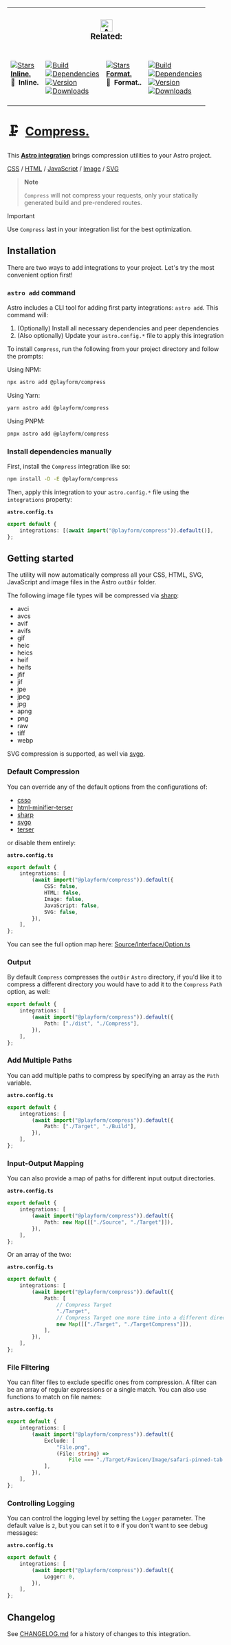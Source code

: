 <table><tr><td colspan=4><h3 align=center><picture><source media="(prefers-color-scheme: dark)" srcset=https://nikolahristov.tech/Dark/Image/GitHub/Astro.svg><source media="(prefers-color-scheme: light)" srcset=https://nikolahristov.tech/Image/GitHub/Astro.svg><img alt=Astro src=https://nikolahristov.tech/Image/GitHub/Astro.svg width=28></picture><br>Related:<br></h3></td></tr><tr><td colspan=1 valign=top><br><a href=https://github.com/Playform/Inline target=_blank><picture><source media="(prefers-color-scheme: dark)" srcset="https://img.shields.io/github/stars/Playform/Inline?label=stars&logo=github&color=black&labelColor=black&logoColor=white&logoWidth=0&logoColor=black"><source media="(prefers-color-scheme: light)" srcset="https://img.shields.io/github/stars/Playform/Inline?label=stars&logo=github&color=white&labelColor=white&logoColor=black&logoWidth=0&logoColor=black"><img alt=Stars src="https://img.shields.io/github/stars/Playform/Inline?label=stars&logo=github&color=black&labelColor=black&logoColor=white&logoWidth=0&logoColor=black"></picture></a><br><a href=https://github.com/Playform/Inline target=_blank><b>Inline.</b></a><br><b>🦔 Inline.<br/></b><br></td><td colspan=1 valign=top><br><a href=https://github.com/Playform/Inline/actions/workflows/Node.yml target=_blank><picture><source media="(prefers-color-scheme: dark)" srcset="https://img.shields.io/github/actions/workflow/status/Playform/Inline/Node.yml?branch=main&label=Build&logo=node.js&color=black&labelColor=black&logoColor=white&logoWidth=0"><source media="(prefers-color-scheme: light)" srcset="https://img.shields.io/github/actions/workflow/status/Playform/Inline/Node.yml?branch=main&label=Build&logo=node.js&color=white&labelColor=white&logoColor=black&logoWidth=0"><img alt=Build src="https://img.shields.io/github/actions/workflow/status/Playform/Inline/Node.yml?branch=main&label=Build&logo=node.js&color=black&labelColor=black&logoColor=white&logoWidth=0" title=Build></picture></a><br><a href="https://npmjs.org/@playform/inline?activeTab=dependencies" target=_blank><picture><source media="(prefers-color-scheme: dark)" srcset="https://img.shields.io/librariesio/release/npm/@playform/inline?logo=dependabot&label=&color=black&labelColor=black&logoColor=white&logoWidth=0"><source media="(prefers-color-scheme: light)" srcset="https://img.shields.io/librariesio/release/npm/@playform/inline?logo=dependabot&label=&color=white&labelColor=white&logoColor=black&logoWidth=0"><img alt=Dependencies src="https://img.shields.io/librariesio/release/npm/@playform/inline?logo=dependabot&label=&color=black&labelColor=black&logoColor=white&logoWidth=0" title=Dependencies></picture></a><br><a href=https://npmjs.org/@playform/inline target=_blank><picture><source media="(prefers-color-scheme: dark)" srcset="https://img.shields.io/npm/v/@playform/inline?label=Version&logo=npm&color=black&labelColor=black&logoColor=white&logoWidth=0"><source media="(prefers-color-scheme: light)" srcset="https://img.shields.io/npm/v/@playform/inline?label=Version&logo=npm&color=white&labelColor=white&logoColor=black&logoWidth=0"><img alt=Version src="https://img.shields.io/npm/v/@playform/inline?label=Version&logo=npm&color=black&labelColor=black&logoColor=white&logoWidth=0" title=Version></picture></a><br><a href=https://npmjs.org/@playform/inline target=_blank><picture><source media="(prefers-color-scheme: dark)" srcset="https://img.shields.io/npm/dt/@playform/inline?label=Leaks&logo=npm&color=black&labelColor=black&logoColor=white&logoWidth=0"><source media="(prefers-color-scheme: light)" srcset="https://img.shields.io/npm/dt/@playform/inline?label=Leaks&logo=npm&color=white&labelColor=white&logoColor=black&logoWidth=0"><img alt=Downloads src="https://img.shields.io/npm/dt/@playform/inline?label=Leaks&logo=npm&color=black&labelColor=black&logoColor=white&logoWidth=0" title=Downloads></picture></a><br><br></td><td colspan=1 valign=top><br><a href=https://github.com/Playform/Format target=_blank><picture><source media="(prefers-color-scheme: dark)" srcset="https://img.shields.io/github/stars/Playform/Format?label=stars&logo=github&color=black&labelColor=black&logoColor=white&logoWidth=0&logoColor=black"><source media="(prefers-color-scheme: light)" srcset="https://img.shields.io/github/stars/Playform/Format?label=stars&logo=github&color=white&labelColor=white&logoColor=black&logoWidth=0&logoColor=black"><img alt=Stars src="https://img.shields.io/github/stars/Playform/Format?label=stars&logo=github&color=black&labelColor=black&logoColor=white&logoWidth=0&logoColor=black"></picture></a><br><a href=https://github.com/Playform/Format target=_blank><b>Format.</b></a><br><b>🗻 Format..<br/></b><br></td><td colspan=1 valign=top><br><a href=https://github.com/Playform/Format/actions/workflows/Node.yml target=_blank><picture><source media="(prefers-color-scheme: dark)" srcset="https://img.shields.io/github/actions/workflow/status/Playform/Format/Node.yml?branch=main&label=Build&logo=node.js&color=black&labelColor=black&logoColor=white&logoWidth=0"><source media="(prefers-color-scheme: light)" srcset="https://img.shields.io/github/actions/workflow/status/Playform/Format/Node.yml?branch=main&label=Build&logo=node.js&color=white&labelColor=white&logoColor=black&logoWidth=0"><img alt=Build src="https://img.shields.io/github/actions/workflow/status/Playform/Format/Node.yml?branch=main&label=Build&logo=node.js&color=black&labelColor=black&logoColor=white&logoWidth=0" title=Build></picture></a><br><a href="https://npmjs.org/@playform/format?activeTab=dependencies" target=_blank><picture><source media="(prefers-color-scheme: dark)" srcset="https://img.shields.io/librariesio/release/npm/@playform/format?logo=dependabot&label=&color=black&labelColor=black&logoColor=white&logoWidth=0"><source media="(prefers-color-scheme: light)" srcset="https://img.shields.io/librariesio/release/npm/@playform/format?logo=dependabot&label=&color=white&labelColor=white&logoColor=black&logoWidth=0"><img alt=Dependencies src="https://img.shields.io/librariesio/release/npm/@playform/format?logo=dependabot&label=&color=black&labelColor=black&logoColor=white&logoWidth=0" title=Dependencies></picture></a><br><a href=https://npmjs.org/@playform/format target=_blank><picture><source media="(prefers-color-scheme: dark)" srcset="https://img.shields.io/npm/v/@playform/format?label=Version&logo=npm&color=black&labelColor=black&logoColor=white&logoWidth=0"><source media="(prefers-color-scheme: light)" srcset="https://img.shields.io/npm/v/@playform/format?label=Version&logo=npm&color=white&labelColor=white&logoColor=black&logoWidth=0"><img alt=Version src="https://img.shields.io/npm/v/@playform/format?label=Version&logo=npm&color=black&labelColor=black&logoColor=white&logoWidth=0" title=Version></picture></a><br><a href=https://npmjs.org/@playform/format target=_blank><picture><source media="(prefers-color-scheme: dark)" srcset="https://img.shields.io/npm/dt/@playform/format?label=Leaks&logo=npm&color=black&labelColor=black&logoColor=white&logoWidth=0"><source media="(prefers-color-scheme: light)" srcset="https://img.shields.io/npm/dt/@playform/format?label=Leaks&logo=npm&color=white&labelColor=white&logoColor=black&logoWidth=0"><img alt=Downloads src="https://img.shieldsio/npm/dt/@playform/format?label=Leaks&logo=npm&color=black&labelColor=black&logoColor=white&logoWidth=0" title=Downloads></picture></a><br><br></td></tr></table>

# 🗜️ [Compress.]

This **[Astro integration][astro-integration]** brings compression utilities to
your Astro project.

[CSS][csso] / [HTML][html-minifier-terser] / [JavaScript][terser] /
[Image][sharp] / [SVG][svgo]

> **Note**
>
> `Compress` will not compress your requests, only your statically generated
> build and pre-rendered routes.

> [!IMPORTANT]
>
> Use `Compress` last in your integration list for the best optimization.

## Installation

There are two ways to add integrations to your project. Let's try the most
convenient option first!

### `astro add` command

Astro includes a CLI tool for adding first party integrations: `astro add`. This
command will:

1. (Optionally) Install all necessary dependencies and peer dependencies
2. (Also optionally) Update your `astro.config.*` file to apply this integration

To install `Compress`, run the following from your project directory and follow
the prompts:

Using NPM:

```sh
npx astro add @playform/compress
```

Using Yarn:

```sh
yarn astro add @playform/compress
```

Using PNPM:

```sh
pnpx astro add @playform/compress
```

### Install dependencies manually

First, install the `Compress` integration like so:

```sh
npm install -D -E @playform/compress
```

Then, apply this integration to your `astro.config.*` file using the
`integrations` property:

**`astro.config.ts`**

```ts
export default {
	integrations: [(await import("@playform/compress")).default()],
};
```

## Getting started

The utility will now automatically compress all your CSS, HTML, SVG, JavaScript
and image files in the Astro `outDir` folder.

The following image file types will be compressed via [sharp]:

-   avci
-   avcs
-   avif
-   avifs
-   gif
-   heic
-   heics
-   heif
-   heifs
-   jfif
-   jif
-   jpe
-   jpeg
-   jpg
-   apng
-   png
-   raw
-   tiff
-   webp

SVG compression is supported, as well via [svgo].

### Default Compression

You can override any of the default options from the configurations of:

-   [csso](https://github.com/css/csso#minifysource-options)
-   [html-minifier-terser](https://github.com/terser/html-minifier-terser#options-quick-reference)
-   [sharp](https://sharp.pixelplumbing.com/api-output#jpeg)
-   [svgo](https://github.com/svg/svgo#configuration)
-   [terser](https://github.com/terser/terser#minify-options-structure)

or disable them entirely:

**`astro.config.ts`**

```ts
export default {
	integrations: [
		(await import("@playform/compress")).default({
			CSS: false,
			HTML: false,
			Image: false,
			JavaScript: false,
			SVG: false,
		}),
	],
};
```

You can see the full option map here:
[Source/Interface/Option.ts](https://github.com/Playform/Compress/blob/main/Source/Interface/Option.ts)

### Output

By default `Compress` compresses the `outDir` `Astro` directory, if you'd like
it to compress a different directory you would have to add it to the `Compress`
`Path` option, as well:

```ts
export default {
	integrations: [
		(await import("@playform/compress")).default({
			Path: ["./dist", "./Compress"],
		}),
	],
};
```

### Add Multiple Paths

You can add multiple paths to compress by specifying an array as the `Path`
variable.

**`astro.config.ts`**

```ts
export default {
	integrations: [
		(await import("@playform/compress")).default({
			Path: ["./Target", "./Build"],
		}),
	],
};
```

### Input-Output Mapping

You can also provide a map of paths for different input output directories.

**`astro.config.ts`**

```ts
export default {
	integrations: [
		(await import("@playform/compress")).default({
			Path: new Map([["./Source", "./Target"]]),
		}),
	],
};
```

Or an array of the two:

**`astro.config.ts`**

```ts
export default {
	integrations: [
		(await import("@playform/compress")).default({
			Path: [
				// Compress Target
				"./Target",
				// Compress Target one more time into a different directory
				new Map([["./Target", "./TargetCompress"]]),
			],
		}),
	],
};
```

### File Filtering

You can filter files to exclude specific ones from compression. A filter can be
an array of regular expressions or a single match. You can also use functions to
match on file names:

**`astro.config.ts`**

```ts
export default {
	integrations: [
		(await import("@playform/compress")).default({
			Exclude: [
				"File.png",
				(File: string) =>
					File === "./Target/Favicon/Image/safari-pinned-tab.svg",
			],
		}),
	],
};
```

### Controlling Logging

You can control the logging level by setting the `Logger` parameter. The default
value is `2`, but you can set it to `0` if you don't want to see debug messages:

**`astro.config.ts`**

```ts
export default {
	integrations: [
		(await import("@playform/compress")).default({
			Logger: 0,
		}),
	],
};
```

[Compress.]: HTTPS://npmjs.org/@playform/compress
[csso]: HTTPS://npmjs.org/csso
[html-minifier-terser]: HTTPS://npmjs.org/html-minifier-terser
[terser]: HTTPS://npmjs.org/terser
[sharp]: HTTPS://npmjs.org/sharp
[svgo]: HTTPS://npmjs.org/svgo
[astro-integration]: HTTPS://docs.astro.build/en/guides/integrations-guide/

## Changelog

See [CHANGELOG.md](CHANGELOG.md) for a history of changes to this integration.
